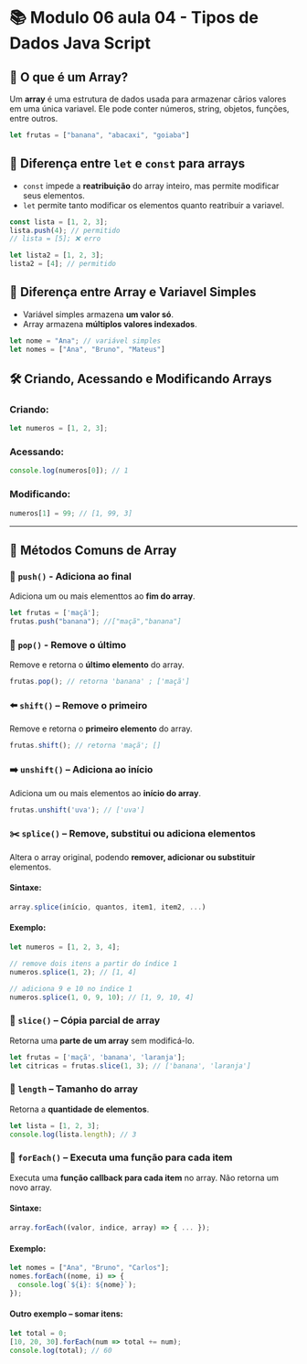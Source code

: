# 📚 Modulo 06 aula 04 - Tipos de Dados Java Script

## 🧠 O que é um Array?
Um **array** é uma estrutura de dados usada para armazenar cãrios valores em uma única variavel. Ele pode conter números, string, objetos, funções, entre outros.

```js
let frutas = ["banana", "abacaxi", "goiaba"]
```

## 🔁 Diferença entre `let` e `const` para arrays
- `const` impede a **reatribuição** do array inteiro, mas permite modificar seus elementos.
- `let` permite tanto modificar os elementos quanto reatribuir a variavel.

```js
const lista = [1, 2, 3];
lista.push(4); // permitido
// lista = [5]; ❌ erro

let lista2 = [1, 2, 3];
lista2 = [4]; // permitido
```

## 🔄 Diferença entre Array e Variavel Simples
- Variável simples armazena **um valor só**.
- Array armazena **múltiplos valores indexados**.

```js
let nome = "Ana"; // variável simples
let nomes = ["Ana", "Bruno", "Mateus"]
```

## 🛠️ Criando, Acessando e Modificando Arrays

### Criando:
```js
let numeros = [1, 2, 3];
```

### Acessando:
```js
console.log(numeros[0]); // 1
```

### Modificando:
```js
numeros[1] = 99; // [1, 99, 3]
```

---

## 🔧 Métodos Comuns de Array

### 📌 `push()` - Adiciona ao final
Adiciona um ou mais elementtos ao **fim do array**.

```js
let frutas = ['maçã'];
frutas.push("banana"); //["maçã","banana"]
```

### 🧹 `pop()` - Remove o último
Remove e retorna o **último elemento** do array.

```js
frutas.pop(); // retorna 'banana' ; ['maçã']
```

### ⬅️ `shift()` – Remove o primeiro
Remove e retorna o **primeiro elemento** do array.

```javascript
frutas.shift(); // retorna 'maçã'; []
```

### ➡️ `unshift()` – Adiciona ao início
Adiciona um ou mais elementos ao **início do array**.

```javascript
frutas.unshift('uva'); // ['uva']
```
### ✂️ `splice()` – Remove, substitui ou adiciona elementos
Altera o array original, podendo **remover, adicionar ou substituir** elementos.

#### Sintaxe:
```javascript
array.splice(início, quantos, item1, item2, ...)
```

#### Exemplo:
```javascript
let numeros = [1, 2, 3, 4];

// remove dois itens a partir do índice 1
numeros.splice(1, 2); // [1, 4]

// adiciona 9 e 10 no índice 1
numeros.splice(1, 0, 9, 10); // [1, 9, 10, 4]
```

### 🧬 `slice()` – Cópia parcial de array
Retorna uma **parte de um array** sem modificá-lo.

```javascript
let frutas = ['maçã', 'banana', 'laranja'];
let citricas = frutas.slice(1, 3); // ['banana', 'laranja']
```

### 📏 `length` – Tamanho do array
Retorna a **quantidade de elementos**.

```javascript
let lista = [1, 2, 3];
console.log(lista.length); // 3
```

### 🔄 `forEach()` – Executa uma função para cada item
Executa uma **função callback para cada item** no array. Não retorna um novo array.

#### Sintaxe:
```javascript
array.forEach((valor, indice, array) => { ... });
```

#### Exemplo:
```javascript
let nomes = ["Ana", "Bruno", "Carlos"];
nomes.forEach((nome, i) => {
  console.log(`${i}: ${nome}`);
});
```

#### Outro exemplo – somar itens:
```javascript
let total = 0;
[10, 20, 30].forEach(num => total += num);
console.log(total); // 60
```
